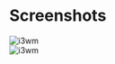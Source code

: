 # Screenshots <br />
![i3wm](https://raw.githubusercontent.com/tim241/configs/current/screenshots/i3-space.png) <br />
![i3wm](https://raw.githubusercontent.com/tim241/configs/current/screenshots/i3-wood.png) <br />

